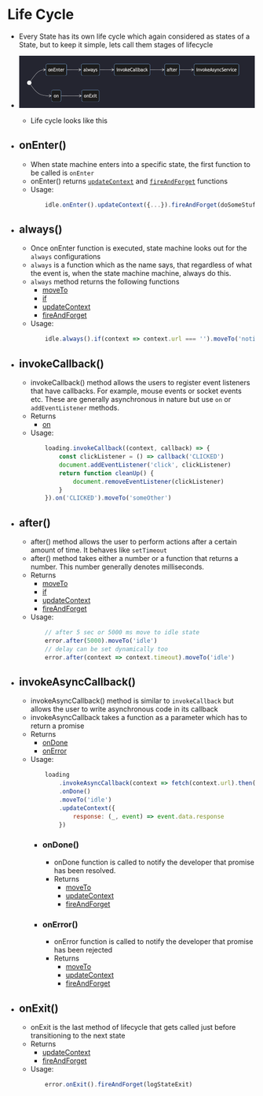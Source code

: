 # Life Cycle

- Every State has its own life cycle which again considered as states of a State, but to keep it simple, lets call them stages of lifecycle
- ![lifecycle](./assets/state-lifecycle.png) 
  - Life cycle looks like this

- ## onEnter()
  - When state machine enters into a specific state, the first function to be called is `onEnter`
  - onEnter() returns [`updateContext`](api-doc.md/#updatecontext) and [`fireAndForget`](api-doc.md/#fireandforget) functions
  - Usage:
    ```js
        idle.onEnter().updateContext({...}).fireAndForget(doSomeStuff)
    ```

- ## always()
  - Once onEnter function is executed, state machine looks out for the `always` configurations
  - `always` is a function which as the name says, that regardless of what the event is, when the state machine machine, always do this. 
  - `always` method returns the following functions
    - [moveTo](api-doc.md/#moveto)
    - [if](api-doc.md/#moveto)
    - [updateContext](api-doc.md/#updatecontext)
    - [fireAndForget](api-doc.md/#fireandforget)
  - Usage:
    ```js
        idle.always().if(context => context.url === '').moveTo('notifyUser')
    ```

- ## invokeCallback()
  - invokeCallback() method allows the users to register event listeners that have callbacks. For example, mouse events or socket events etc. These are generally asynchronous in nature but use `on`  or `addEventListener` methods.
  - Returns
    - [on](api-doc.md/#on)
  - Usage: 
    ```js
        loading.invokeCallback((context, callback) => {
            const clickListener = () => callback('CLICKED')
            document.addEventListener('click', clickListener)
            return function cleanUp() {
                document.removeEventListener(clickListener)
            }
        }).on('CLICKED').moveTo('someOther')
    ```

- ## after()
  - after() method allows the user to perform actions after a certain amount of time. It behaves like `setTimeout`
  - after() method takes either a number or a function that returns a number. This number generally denotes milliseconds.
  - Returns
    - [moveTo](api-doc.md/#moveto)
    - [if](api-doc.md/#if)
    - [updateContext](api-doc.md/#updatecontext)
    - [fireAndForget](api-doc.md/#fireandforget)
  - Usage:
    ```js
        // after 5 sec or 5000 ms move to idle state
        error.after(5000).moveTo('idle')
        // delay can be set dynamically too
        error.after(context => context.timeout).moveTo('idle')
    ```

- ## invokeAsyncCallback()
  - invokeAsyncCallback() method is similar to `invokeCallback` but allows the user to write asynchronous code in its callback
  - invokeAsyncCallback takes a function as a parameter which has to return a promise
  - Returns
    - [onDone](#ondone)
    - [onError](#onexit)
  - Usage: 
    ```js
        loading
            .invokeAsyncCallback(context => fetch(context.url).then(res => res.json()))
            .onDone()
            .moveTo('idle')
            .updateContext({
                response: (_, event) => event.data.response
            })
    ```
    - ### onDone()
      - onDone function is called to notify the developer that promise has been resolved.
      - Returns
        - [moveTo](api-doc.md/#moveto)
        - [updateContext](api-doc.md/#updatecontext)
        - [fireAndForget](api-doc.md/#fireandforget)
    - ### onError()
      - onError function is called to notify the developer that promise has been rejected
      - Returns
        - [moveTo](api-doc.md/#moveto)
        - [updateContext](api-doc.md/#updatecontext)
        - [fireAndForget](api-doc.md/#fireandforget)

- ## onExit()
  - onExit is the last method of lifecycle that gets called just before transitioning to the next state
  - Returns
    - [updateContext](api-doc.md/#updatecontext)
    - [fireAndForget](api-doc.md#fireandforget)
  - Usage:
    ```js
        error.onExit().fireAndForget(logStateExit)
    ```